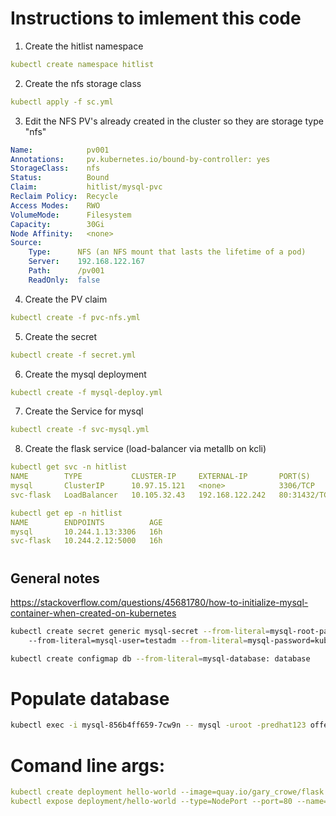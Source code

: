 # Instructions to imlement this code
1. Create the hitlist namespace
```yaml
kubectl create namespace hitlist
```
2. Create the nfs storage class
```yaml
kubectl apply -f sc.yml
```
3. Edit the NFS PV's already created in the cluster so they are storage type "nfs"
```yaml
Name:            pv001
Annotations:     pv.kubernetes.io/bound-by-controller: yes
StorageClass:    nfs
Status:          Bound
Claim:           hitlist/mysql-pvc
Reclaim Policy:  Recycle
Access Modes:    RWO
VolumeMode:      Filesystem
Capacity:        30Gi
Node Affinity:   <none>
Source:
    Type:      NFS (an NFS mount that lasts the lifetime of a pod)
    Server:    192.168.122.167
    Path:      /pv001
    ReadOnly:  false
```
4. Create the PV claim
```yaml
kubectl create -f pvc-nfs.yml
```
5. Create the secret
```yaml
kubectl create -f secret.yml
```
6. Create the mysql deployment
```yaml
kubectl create -f mysql-deploy.yml
```
7. Create the Service for mysql
```yaml
kubectl create -f svc-mysql.yml
```
8. Create the flask service (load-balancer via metallb on kcli)
```yaml
kubectl get svc -n hitlist
NAME        TYPE           CLUSTER-IP     EXTERNAL-IP       PORT(S)        AGE
mysql       ClusterIP      10.97.15.121   <none>            3306/TCP       16h
svc-flask   LoadBalancer   10.105.32.43   192.168.122.242   80:31432/TCP   16h

kubectl get ep -n hitlist
NAME        ENDPOINTS          AGE
mysql       10.244.1.13:3306   16h
svc-flask   10.244.2.12:5000   16h
```
#
## General notes
https://stackoverflow.com/questions/45681780/how-to-initialize-mysql-container-when-created-on-kubernetes
```bash
kubectl create secret generic mysql-secret --from-literal=mysql-root-password=kube1234 
    --from-literal=mysql-user=testadm --from-literal=mysql-password=kube1234
```
```bash
kubectl create configmap db --from-literal=mysql-database: database
```
# Populate database
```bash
kubectl exec -i mysql-856b4ff659-7cw9n -- mysql -uroot -predhat123 offenders < sql-scripts/CreateTable.sql
```
# Comand line args:
```yaml
kubectl create deployment hello-world --image=quay.io/gary_crowe/flask
kubectl expose deployment/hello-world --type=NodePort --port=80 --name=hello-world-service --target-port=5000
```
